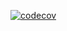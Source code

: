 [![codecov](https://codecov.io/gh/alexngn/ninja-prep/branch/master/graph/badge.svg?token=TWBKFMYTP2)](https://codecov.io/gh/alexngn/ninja-prep)
